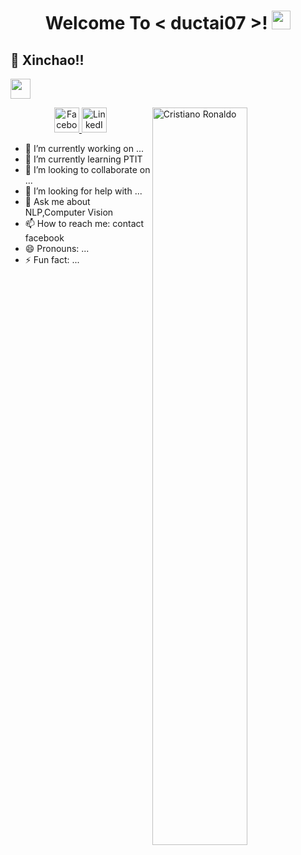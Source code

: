 <h1 align="center">Welcome To < ductai07 >! <img src="https://raw.githubusercontent.com/MartinHeinz/MartinHeinz/master/wave.gif" width="30px"></h1>

<p align="center">
  <h2>🌱 Xinchao!!</h2>
  <a href='http://localhost:5500/public_html/'> 
    <img width='32px' align='center' src="https://cdn-icons-png.flaticon.com/128/3476/3476457.png"/>
  </a>
</p>

<img width="55%" align="right" alt="Cristiano Ronaldo" src="https://drive.google.com/uc?export=view&id=10wwe5NEUD8VWVNwvlg0Z8fNcfSKMjFLV"/>


<p align="center">
  <a href="https://www.facebook.com/IamTranductai07" target="_blank">
    <img src="https://upload.wikimedia.org/wikipedia/commons/5/51/Facebook_f_logo_%282019%29.svg" width="40" height="40" alt="Facebook"/>
  </a>
  <a href="https://www.linkedin.com/in/iamtranductai/" target="_blank">
    <img src="https://cdn.jsdelivr.net/npm/simple-icons@v5/icons/linkedin.svg" width="40" height="40" alt="LinkedIn"/>
  </a>
</p>

- 🔭 I’m currently working on ...
- 🌱 I’m currently learning PTIT
- 👯 I’m looking to collaborate on ...
- 🤔 I’m looking for help with ...
- 💬 Ask me about NLP,Computer Vision
- 📫 How to reach me: contact facebook
- 😄 Pronouns: ...
- ⚡ Fun fact: ...

